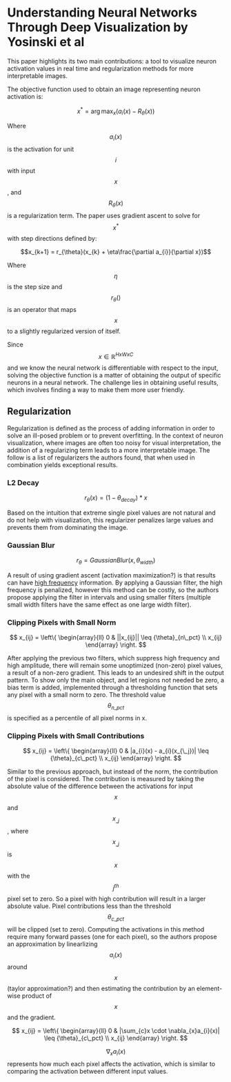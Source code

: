 # Understanding Neural Networks Through Deep Visualization by Yosinski et al

This paper highlights its two main contributions: a tool to visualize neuron activation values in real time and regularization methods for more interpretable images.

The objective function used to obtain an image representing neuron activation is:

$$x^{*} = \arg\max_x (a_{i}(x) - R_{\theta}(x))$$

Where $$a_{i}(x)$$ is the activation for unit $$i$$ with input $$x$$, and $$R_{\theta}(x)$$ is a regularization term. The paper uses gradient ascent to solve for $$x^*$$ with step directions defined by:

$$x_{k+1} = r_{\theta}(x_{k} + \eta\frac{\partial a_{i}}{\partial x})$$

Where $$\eta$$ is the step size and $$r_{\theta}()$$ is an operator that maps $$x$$ to a slightly regularized version of itself.

Since $$x \in \mathbb{R}^{H x W x C}$$ and we know the neural network is differentiable with respect to the input, solving the objective function is a matter of obtaining the output of specific neurons in a neural network. The challenge lies in obtaining useful results, which involves finding a way to make them more user friendly.

## Regularization

Regularization is defined as the process of adding information in order to solve an ill-posed problem or to prevent overfitting. In the context of neuron visualization, where images are often too noisy for visual interpretation, the addition of a regularizing term leads to a more interpretable image. The follow is a list of regularizers the authors found, that when used in combination yields exceptional results.

### L2 Decay

$$r_{\theta}(x) = (1 - {\theta}_{decay})*x$$

Based on the intuition that extreme single pixel values are not natural and do not help with visualization, this regularizer penalizes large values and prevents them from dominating the image.

### Gaussian Blur

$$r_{\theta} = GaussianBlur(x, {\theta}_{width})$$

A result of using gradient ascent (activation maximization?) is that results can have [high frequency](/topics/computer_vision.md) information. By applying a Gaussian filter, the high frequency is penalized, however this method can be costly, so the authors propose applying the filter in intervals and using smaller filters (multiple small width filters have the same effect as one large width filter).

### Clipping Pixels with Small Norm

$$
x_{ij} = \left\{
        \begin{array}{ll}
            0 & ||x_{ij}|| \leq {\theta}_{n\_pct} \\
            x_{ij}
        \end{array}
    \right.
$$

After applying the previous two filters, which suppress high frequency and high amplitude, there will remain some unoptimized (non-zero) pixel values, a result of a non-zero gradient. This leads to an undesired shift in the output pattern. To show only the main object, and let regions not needed be zero, a bias term is added, implemented through a thresholding function that sets any pixel with a small norm to zero. The threshold value $${\theta}_{n\_pct}$$ is specified as a percentile of all pixel norms in x.

### Clipping Pixels with Small Contributions

$$
x_{ij} = \left\{
        \begin{array}{ll}
            0 & |a_{i}(x) - a_{i}(x_{\_j})| \leq {\theta}_{c\_pct} \\
            x_{ij}
        \end{array}
    \right.
$$

Similar to the previous approach, but instead of the norm, the contribution of the pixel is considered. The contribution is measured by taking the absolute value of the difference between the activations for input $$x$$ and $$x_{\_j}$$, where $$x_{\_j}$$ is $$x$$ with the $$j^{th}$$ pixel set to zero. So a pixel with high contribution will result in a larger absolute value. Pixel contributions less than the threshold $${\theta}_{c\_pct}$$ will be clipped (set to zero). Computing the activations in this method require many forward passes (one for each pixel), so the authors propose an approximation by linearlizing $$a_{i}(x)$$ around $$x$$ (taylor approximation?) and then estimating the contribution by an element-wise product of $$x$$ and the gradient.

$$
x_{ij} = \left\{
        \begin{array}{ll}
            0 & |\sum_{c}x \cdot \nabla_{x}a_{i}(x)| \leq {\theta}_{c\_pct} \\
            x_{ij}
        \end{array}
    \right.
$$

$$\nabla_{x}a_{i}(x)$$ represents how much each pixel affects the activation, which is similar to comparing the activation between different input values.
